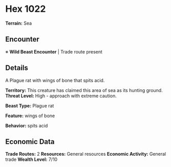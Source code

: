 # Hex 1022

**Terrain:** Sea

## Encounter
※ **Wild Beast Encounter** | Trade route present

## Details
A Plague rat with wings of bone that spits acid.

**Territory:** This creature has claimed this area of sea as its hunting ground.
**Threat Level:** High - approach with extreme caution.

**Beast Type:** Plague rat

**Feature:** wings of bone

**Behavior:** spits acid

## Economic Data
**Trade Routes:** 2
**Resources:** General resources
**Economic Activity:** General trade
**Wealth Level:** 7/10
